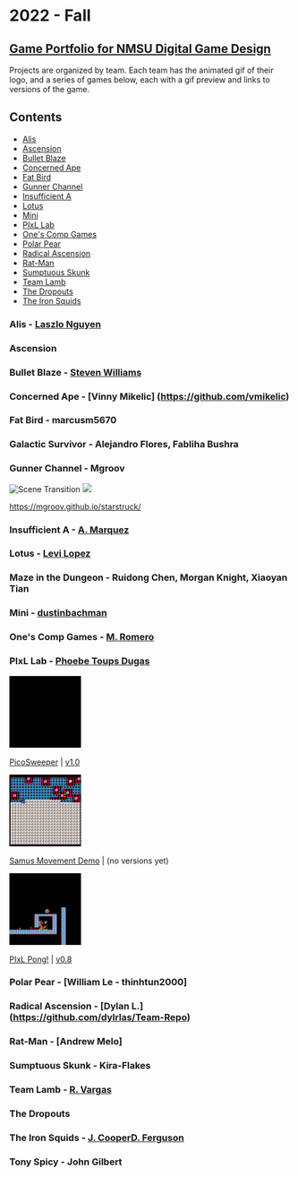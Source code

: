 # 2022 - Fall

## [Game Portfolio for NMSU Digital Game Design](/../index.md)

Projects are organized by team. Each team has the animated gif of their logo, and a series of games below, each with a gif preview and links to versions of the game.

## Contents

- [Alis](#alis---laszlo-nguyen)
- [Ascension](#ascension)
- [Bullet Blaze](#bullet-blaze)
- [Concerned Ape](#concerned-ape)
- [Fat Bird](#fat-bird)
- [Gunner Channel](#gunner-channel)
- [Insufficient A](#insufficient-a---a-marquez)
- [Lotus](#lotus)
- [Mini](#mini)
- [PIxL Lab](#pixl-lab---phoebe-toups-dugas)
- [One's Comp Games](#ones-comp-games--m-romero)
- [Polar Pear](#polar-pear)
- [Radical Ascension](#radical-ascension---dylrlas)
- [Rat-Man](#rat-man)
- [Sumptuous Skunk](#sumptuous-skunk)
- [Team Lamb](#team-lamb---r-vargas)
- [The Dropouts](#the-dropouts)
- [The Iron Squids](#the-iron-squids--j-cooper--d-ferguson)

### Alis - [Laszlo Nguyen](https://github.com/LaszloNguyen)

### Ascension

### Bullet Blaze - [Steven Williams](https://github.com/swillNMSU)

### Concerned Ape - [Vinny Mikelic] (https://github.com/vmikelic)

### Fat Bird - marcusm5670

### Galactic Survivor - Alejandro Flores, Fabliha Bushra

### Gunner Channel - Mgroov
<img src = "https://user-images.githubusercontent.com/44854053/195670132-0530042f-a621-4a38-8377-d5c377b6d5e1.gif" alt="Scene Transition" width="128"/>

<img src ="https://user-images.githubusercontent.com/44854053/205681770-8ec68508-fc68-4c5a-92a0-0e4e4d687db0.png" width = "500"/>


https://mgroov.github.io/starstruck/


### Insufficient A - [A. Marquez](https://github.com/amarq30)

### Lotus - [Levi Lopez](https://github.com/llopez020)

### Maze in the Dungeon - Ruidong Chen, Morgan Knight, Xiaoyan Tian

### Mini - [dustinbachman](https://github.com/dustinbachman/PICOProject)

### One's Comp Games - [M. Romero](https://github.com/matrom01-v2)

### PIxL Lab - [Phoebe Toups Dugas](https://pixllab.github.io)

<img src="./logos/pixl-logo_0.gif" alt="Animation of the Play and Interactive Experiences for Learning lab logo showing P-I-L, then the X fades in." width="128"/>

[PicoSweeper](/pixl-lab/picosweeperv1_0.html) \| [v1.0](https://github.com/snapdragoness/pico-8/releases/tag/v1.0)

<img src="./pixl-lab/picosweeper-some_cleared.gif" alt="Animation of blinking cursor on a grid with markers for revealed mines." width="128"/>

[Samus Movement Demo](/pixl-lab/samusmove.html) \| (no versions yet)

<img alt="Animation of character jumping in a platformer game." src="./pixl-lab/samusmove_0.gif" width="128"/>

[PIxL Pong!](/pixl-lab/pixlpong.html) \| [v0.8](https://github.com/NMSU-DGD/lets_make_in_pico_8/releases/tag/0.8)

### Polar Pear - [William Le - thinhtun2000]

### Radical Ascension - [Dylan L.] (https://github.com/dylrlas/Team-Repo)

### Rat-Man - [Andrew Melo]

### Sumptuous Skunk - Kira-Flakes

### Team Lamb - [R. Vargas](https://github.com/robertvargas-irq)

### The Dropouts

### The Iron Squids - [J. Cooper](https://github.com/n0dat)[D. Ferguson](https://github.com/InlaidData)

### Tony Spicy - John Gilbert
